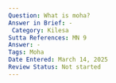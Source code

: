 ```yaml
---
Question: What is moha?
Answer in Brief: -
 Category: Kilesa
Sutta References: MN 9
Answer: -
Tags: Moha
Date Entered: March 14, 2025
Review Status: Not started
---
```


